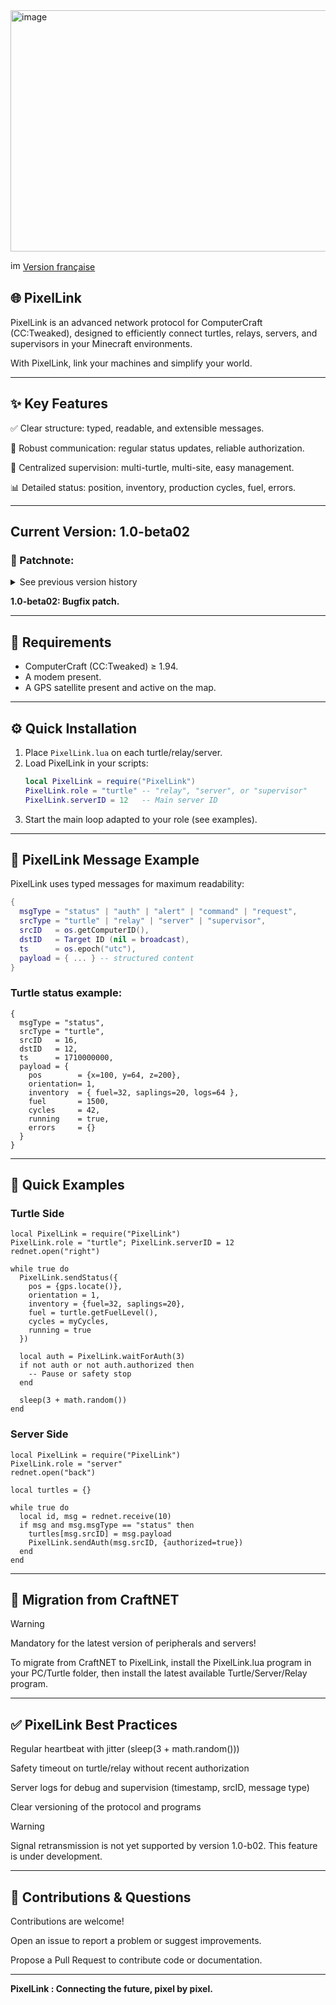 <img width="1108" height="386" alt="image" src="https://github.com/user-attachments/assets/a6ee35af-42a3-48e8-b43b-096884e06a47" />

<img width="16" height="16" alt="image" src="https://github.com/user-attachments/assets/ed9d7c93-42b9-4f00-a5ab-595a9fa1a3b3" /> [Version française](README.md)

## 🌐 PixelLink
PixelLink is an advanced network protocol for ComputerCraft (CC:Tweaked), designed to efficiently connect turtles, relays, servers, and supervisors in your Minecraft environments.

With PixelLink, link your machines and simplify your world.

---

## ✨ Key Features
✅ Clear structure: typed, readable, and extensible messages.

🔄 Robust communication: regular status updates, reliable authorization.

🚀 Centralized supervision: multi-turtle, multi-site, easy management.

📊 Detailed status: position, inventory, production cycles, fuel, errors.

---

## Current Version: 1.0-beta02

### 📝 Patchnote:
<details>
<summary>See previous version history</summary>

*1.0-alpha01: Initial version of PixelLink.*

*1.0-beta01: Bugfix patch.*

</details>

**1.0-beta02: Bugfix patch.**

---

## 🔌 Requirements

- ComputerCraft (CC:Tweaked) ≥ 1.94.
- A modem present.
- A GPS satellite present and active on the map.

---

## ⚙️ Quick Installation
1. Place `PixelLink.lua` on each turtle/relay/server.
2. Load PixelLink in your scripts:
    ```lua
    local PixelLink = require("PixelLink")
    PixelLink.role = "turtle" -- "relay", "server", or "supervisor"
    PixelLink.serverID = 12   -- Main server ID
    ```
3. Start the main loop adapted to your role (see examples).

---

## 📝 PixelLink Message Example
PixelLink uses typed messages for maximum readability:
```lua
{
  msgType = "status" | "auth" | "alert" | "command" | "request",
  srcType = "turtle" | "relay" | "server" | "supervisor",
  srcID   = os.getComputerID(),
  dstID   = Target ID (nil = broadcast),
  ts      = os.epoch("utc"),
  payload = { ... } -- structured content
}

```
### Turtle status example:
```
{
  msgType = "status",
  srcType = "turtle",
  srcID   = 16,
  dstID   = 12,
  ts      = 1710000000,
  payload = {
    pos        = {x=100, y=64, z=200},
    orientation= 1,
    inventory  = { fuel=32, saplings=20, logs=64 },
    fuel       = 1500,
    cycles     = 42,
    running    = true,
    errors     = {}
  }
}
```
---

## 🚀 Quick Examples
### Turtle Side
```
local PixelLink = require("PixelLink")
PixelLink.role = "turtle"; PixelLink.serverID = 12
rednet.open("right")

while true do
  PixelLink.sendStatus({
    pos = {gps.locate()},
    orientation = 1,
    inventory = {fuel=32, saplings=20},
    fuel = turtle.getFuelLevel(),
    cycles = myCycles,
    running = true
  })

  local auth = PixelLink.waitForAuth(3)
  if not auth or not auth.authorized then
    -- Pause or safety stop
  end

  sleep(3 + math.random())
end
```

### Server Side
```
local PixelLink = require("PixelLink")
PixelLink.role = "server"
rednet.open("back")

local turtles = {}

while true do
  local id, msg = rednet.receive(10)
  if msg and msg.msgType == "status" then
    turtles[msg.srcID] = msg.payload
    PixelLink.sendAuth(msg.srcID, {authorized=true})
  end
end
```

---

## 🔄 Migration from CraftNET
> [!WARNING]
> Mandatory for the latest version of peripherals and servers!

To migrate from CraftNET to PixelLink, install the PixelLink.lua program in your PC/Turtle folder, then install the latest available Turtle/Server/Relay program.

---

## ✅ PixelLink Best Practices
Regular heartbeat with jitter (sleep(3 + math.random()))

Safety timeout on turtle/relay without recent authorization

Server logs for debug and supervision (timestamp, srcID, message type)

Clear versioning of the protocol and programs

> [!WARNING]
> Signal retransmission is not yet supported by version 1.0-b02. This feature is under development.

---

## 🙌 Contributions & Questions
Contributions are welcome!

Open an issue to report a problem or suggest improvements.

Propose a Pull Request to contribute code or documentation.

---

**PixelLink : Connecting the future, pixel by pixel.**
